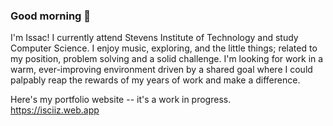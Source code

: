 ### Good morning 🐇

I'm Issac!
I currently attend Stevens Institute of Technology and study Computer Science.
I enjoy music, exploring, and the little things; related to my position, problem solving and a solid challenge. I'm looking for work in a warm, ever-improving environment driven by a shared goal where I could palpably reap the rewards of my years of work and make a difference.
 
Here's my portfolio website -- it's a work in progress.  
https://isciiz.web.app


<!--
**iscii/iscii** is a ✨ _special_ ✨ repository because its `README.md` (this file) appears on your GitHub profile.
Here are some ideas to get you started:
- 🔭 I’m currently working on ...
- 🌱 I’m currently learning ...
- 👯 I’m looking to collaborate on ...
- 🤔 I’m looking for help with ...
- 💬 Ask me about ...
- 📫 How to reach me: ...
- 😄 Pronouns: ...
- ⚡ Fun fact: ...
